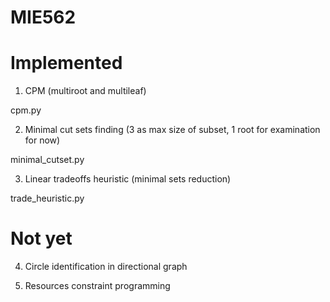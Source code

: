 # MIE562

# Implemented

1. CPM (multiroot and multileaf)

cpm.py

2. Minimal cut sets finding (3 as max size of subset, 1 root for examination for now)

minimal_cutset.py

3. Linear tradeoffs heuristic (minimal sets reduction)

trade_heuristic.py

# Not yet

4. Circle identification in directional graph

5. Resources constraint programming
